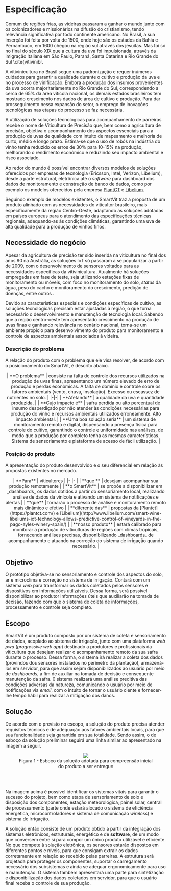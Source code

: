 # Especificação
Comum de regiões frias, as videiras passaram a ganhar o mundo junto com os colonizadores e missionários na difusão do cristianismo, tendo relevância significativa por todo continente americano. No Brasil, a sua inserção foi feita por volta de 1500, onde hoje são os estados da Bahia e Pernambuco, em 1600 chegou na região sul através dos jesuítas. Mas foi só no final do século XIX que a cultura da uva foi impulsionada, através da imigração italiana em São Paulo, Paraná, Santa Catarina e Rio Grande do Sul \cite{vitivinibr.  

A vitivinicultura no Brasil segue uma padronização e requer inúmeros cuidados para garantir a qualidade durante o cultivo e produção da uva e no processo de vinificação. Embora a produção dos insumos provenientes da uva ocorra majoritariamente no Rio Grande do Sul, correspondendo a cerca de 65\% da área vitícola nacional, os demais estados brasileiros tem mostrado crescimento nos dados de área de cultivo e produção. Para dar prosseguimento nessa expansão do setor, o emprego de inovações tecnológicas nas etapas do processo se faz necessária. 

A utilização de soluções tecnológicas para acompanhamento de parreiras recebe o nome de Viticultura de Precisão que, bem como a agricultura de precisão, objetiva o acompanhamento dos aspectos essenciais para a produção de uvas de qualidade com intuito de mapeamento e melhoria de curto, médio e longo prazo. Estima-se que o uso de robôs na indústria do vinho tenha reduzido os erros de 30\% para 10-15\% na produção, melhorando o rendimento econômico e reduzindo seu impacto ambiental e risco associado.

Ao redor do mundo é possível encontrar diversos modelos de soluções oferecidos por empresas de tecnologia (Ericsson, Intel, Verizon, Libelium), desde a parte estrutural, eletrônica até o *software* para dashboard dos dados de monitoramento e construção de banco de dados, como por exemplo os modelos oferecidos pela empresa [PlantCT](https://plantct.com/) e [Libelium](http://www.libelium.com/smart-wine-libeliums-iot-technology-allows-predictive-control-of-vineyards-in-the-pago-ayles-winery-spain/). 

Seguindo exemplo de modelos existentes, o SmartVit traz a proposta de um produto alinhado com as necessidades do viticultor brasileiro, mais especificamente da região Centro-Oeste, adaptando as soluções adotadas em países europeus para o atendimento das especificações técnicas regionais, adequando-as às condições climáticas, garantindo uma uva de alta qualidade para a produção de vinhos finos.

## Necessidade do negócio
Apesar da agricultura de precisão ter sido inserida na viticultura no final dos anos 90 na Austrália, as soluções IoT só passaram a se popularizar a partir de 2009, com o desenvolvimento de sensores voltados para as necessidades específicas da vitivinicultura. Atualmente há soluções empregadas em fase de teste, seja utilizando estações fixas de monitoramento ou móveis, com foco no monitoramento do solo, *status* da água, peso do cacho e monitoramento do crescimento, predição de doenças, entre outros .

Devido as características especiais e condições específicas de cultivo, as soluções tecnológicas precisam estar ajustadas à região, o que torna necessário o desenvolvimento e manutenção de tecnologia local. Sabendo que a região centro-oeste tem apresentado crescimento na produção de uvas finas e ganhando relevância no cenário nacional, torna-se um ambiente propício para desenvolvimento do produto para monitoramento e controle de aspectos ambientais associados à videira.

### Descrição do problema
A relação do produto com o problema que ele visa resolver, de acordo com o posicionamento do SmartVit, é descrito abaixo.

<center>
| **O problema** | consiste na falta de controle dos recursos utilizados na produção de uvas finas, apresentando um número elevado de erro de produção e perdas econômicas. A falta de domínio e controle sobre os fatores ambientais (vento, chuva, insolação). Excesso ou escassez de nutrientes no solo. |
|-|-|
| **Afetando** | a qualidade da uva e quantidade produzida. |
| **Cujo impacto é** | safra perdida ou alto percentual de insumo desperdiçado por não atender às condições necessárias para produção do vinho e recursos ambientais utilizados erroneamente. Alto impacto ambiental. |
| **Uma boa solução seria** | um sistema de monitoramento remoto e digital, dispensando a presença física para controle do cultivo, garantindo o controle e uniformidade nas análises, de modo que a produção por completo tenha as mesmas características. Sistema de sensoriamento e plataforma de acesso de fácil utilização. |
</center>

### Posição do produto
A apresentação do produto desenvolvido e o seu diferencial em relação às propostas existentes no mercado.

<center>
| **Para** 	| viticultores 	|
|-	|-	|
| **que **	| desejam acompanhar sua produção remotamente 	|
| **o SmartVit** 	| se propõe a disponibilizar em _dashboards_ os dados obtidos a partir do sensoriamento local, realizando análise de dados da vinícola e ativando um sistema de notificações e alertas 	|
| **que** 	| tornarão o processo de análise e monitoramento remoto mais dinâmico e efetivo 	|
| **diferente das** 	| propostas da [Plantct](https://plantct.com/) e [Libelium](http://www.libelium.com/smart-wine-libeliums-iot-technology-allows-predictive-control-of-vineyards-in-the-pago-ayles-winery-spain/) 	|
| **nosso produto** 	| estará calibrado para monitorar a produção de viticulturas de regiões com climas tropicais, fornecendo análises precisas, disponibilizando _dashboards_ de acompanhamento e atuando na correção do sistema de irrigação quando necessário. 	|

</center>


## Objetivo
O protótipo objetiva-se no sensoriamento e controle dos aspectos do solo, ar e microclima e correção no sistema de irrigação. Contará com um sistema _web_ para transformar os dados coletados pelos sensores e dispositivos em informações utilizáveis. Dessa forma, será possível disponibilizar ao produtor informações úteis que auxiliarão na tomada de decisão, fazendo com que o sistema de coleta de informações, processamento e controle seja completo.

## Escopo
SmartVit é um produto composto por um sistema de coleta e sensoriamento de dados, acoplado ao sistema de irrigação, junto com uma plataforma *web pwa* (*progressive web app*) destinado a produtores e profissionais da viticultura que desejam realizar o acompanhamento remoto da sua safra durante o processo. Dessa forma, o sistema irá realizar a coleta dos dados (provindos dos sensores instalados no perímetro da plantação), armazená-los em servidor, para que assim sejam disponibilizados ao usuário por meio de *dashboards*, a fim de auxiliar na tomada de decisão e consequente manutenção da safra. 0 sistema realizará uma análise preditiva das condições adversas da natureza, comunicando  o usuário por meio de notificações via *email*, com o intuito de tornar o usuário ciente e fornecer-lhe tempo hábil para realizar a mitigação dos danos.

## Solução
De acordo com o previsto no escopo, a solução do produto precisa atender requisitos técnicos e de adequação aos fatores ambientais locais, para que sua funcionalidade seja garantida em sua totalidade. Sendo assim, o de esboço da solução preliminar seguirá uma linha similar ao apresentado na imagem a seguir. 



<center>
<figure>
  <img src="/SmartVit/docs/Gerais/esboco.jpeg" />
  <figcaption>
      Figura 1 - Esboço da solução adotada para compreensão inicial do produto a ser entregue
  </figcaption>
</figure>
</center>
<br>
<br>

Na imagem acima é possível identificar os sistemas vitais para garantir o sucesso do projeto, bem como etapa de sensoriamento de solo e disposição dos componentes, estação meteorológica, painel solar, central de processamento (parte onde estará alocado o sistema de eficiência energética, microcontroladores e sistema de comunicação *wireless*) e sistema de irrigação.

A solução então consiste de um produto obtido a partir da integração dos sistemas eletrônicos, estruturais, energético e de **software**, de um modo que conversem entre si para compor um único produto utilizável e eficiente. No que compete à solução eletrônica, os sensores estarão dispostos em diferentes pontos e níveis, para que consigam extrair os dados corretamente em relação ao recebido pelas parreiras. A estrutura será projetada para proteger os componentes, suportar o carregamento necessário dos subsistemas e ainda se adequar ergonomicamente para uso e manutenção. O sistema também apresentará uma parte para sintetização e disponibilização dos dados coletados em servidor, para que o usuário final receba o controle de sua produção.

